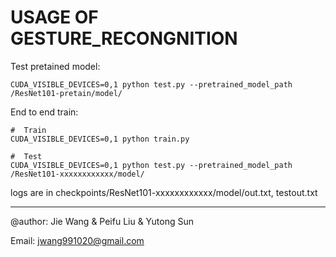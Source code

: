 # USAGE OF GESTURE_RECONGNITION


Test pretained model:
```shell
CUDA_VISIBLE_DEVICES=0,1 python test.py --pretrained_model_path /ResNet101-pretain/model/
```


End to end train:
```shell
#  Train
CUDA_VISIBLE_DEVICES=0,1 python train.py

#  Test
CUDA_VISIBLE_DEVICES=0,1 python test.py --pretrained_model_path /ResNet101-xxxxxxxxxxxx/model/
```

logs are in checkpoints/ResNet101-xxxxxxxxxxxx/model/out.txt, testout.txt


---
@author: Jie Wang & Peifu Liu & Yutong Sun

Email: jwang991020@gmail.com